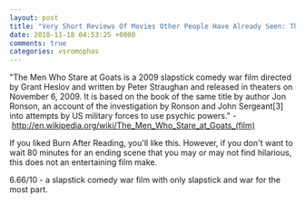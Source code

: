 ```yaml
---
layout: post
title: "Very Short Reviews Of Movies Other People Have Already Seen: The Men Who Stare At Goats [2009]"
date: 2010-11-18 04:53:25 +0000
comments: true
categories: vsromophas
---
```


"The Men Who Stare at Goats is a 2009 slapstick comedy war film directed by Grant Heslov and written by Peter Straughan and released in theaters on November 6, 2009. It is based on the book of the same title by author Jon Ronson, an account of the investigation by Ronson and John Sergeant[3] into attempts by US military forces to use psychic powers." - http://en.wikipedia.org/wiki/The_Men_Who_Stare_at_Goats_(film)

If you liked Burn After Reading, you'll like this. However, if you don't want to wait 80 minutes for an ending scene that you may or may not find hilarious, this does not an entertaining film make.

6.66/10 - a slapstick comedy war film with only slapstick and war for the most part.